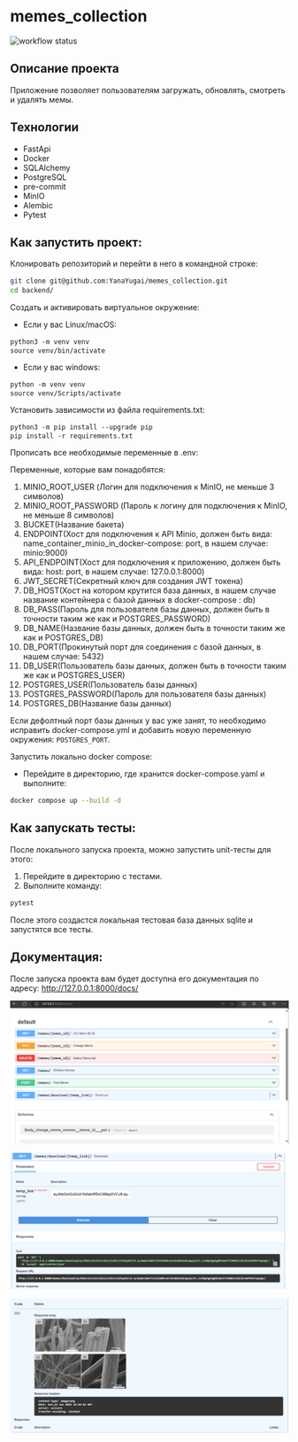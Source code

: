 # memes_collection

![workflow status](https://github.com/YanaYugai/memes_collection/actions/workflows/main.yml/badge.svg)

## Описание проекта

Приложение позволяет пользователям загружать,
обновлять, смотреть и удалять мемы.

## Технологии

* FastApi
* Docker
* SQLAlchemy
* PostgreSQL
* pre-commit
* MinIO
* Alembic
* Pytest

## Как запустить проект:

Клонировать репозиторий и перейти в него в командной строке:

```bash
git clone git@github.com:YanaYugai/memes_collection.git
cd backend/
```

Cоздать и активировать виртуальное окружение:

 - Если у вас Linux/macOS:

```
python3 -m venv venv
source venv/bin/activate
```

 - Если у вас windows:

```
python -m venv venv
source venv/Scripts/activate
```

Установить зависимости из файла requirements.txt:

```
python3 -m pip install --upgrade pip
pip install -r requirements.txt
```

Прописать все необходимые переменные в .env:

Переменные, которые вам понадобятся:
1. MINIO_ROOT_USER (Логин для подключения к MinIO,
не меньше 3 символов)
2. MINIO_ROOT_PASSWORD (Пароль к логину для подключения к MinIO,
не меньше 8 символов)
3. BUCKET(Название бакета)
4. ENDPOINT(Хост для подключения к API Minio,
должен быть вида: name_container_minio_in_docker-compose: port,
в нашем случае: minio:9000)
5. API_ENDPOINT(Хост для подключения к приложению,
должен быть вида: host: port, в нашем случае: 127.0.0.1:8000)
6. JWT_SECRET(Секретный ключ для создания JWT токена)
7. DB_HOST(Хост на котором крутится база данных,
в нашем случае название контейнера с базой данных
в docker-compose : db)
8. DB_PASS(Пароль для пользователя базы данных,
должен быть в точности таким же как и POSTGRES_PASSWORD)
9. DB_NAME(Название базы данных,
должен быть в точности таким же как и POSTGRES_DB)
10. DB_PORT(Прокинутый порт для соединения с базой данных,
в нашем случае: 5432)
11. DB_USER(Пользователь базы данных, должен быть в точности
таким же как и POSTGRES_USER)
12. POSTGRES_USER(Пользователь базы данных)
13. POSTGRES_PASSWORD(Пароль для пользователя базы данных)
14. POSTGRES_DB(Название базы данных)

Если дефолтный порт базы данных у вас уже занят,
то необходимо исправить docker-compose.yml и
добавить новую переменную окружения:
`POSTGRES_PORT`.

Запустить локально docker compose:

 - Перейдите в директорию, где хранится docker-compose.yaml
 и выполните:

```bash
docker compose up --build -d
```

## Как запускать тесты:

После локального запуска проекта, можно запустить unit-тесты
для этого:

1. Перейдите в директорию с тестами.
2. Выполните команду:

```bash
pytest
```
После этого создастся локальная тестовая база данных sqlite и запустятся все тесты.

## Документация:

После запуска проекта вам будет доступна его документация
по адресу: http://127.0.0.1:8000/docs/

![alt text](image-3.png)

![alt text](image-1.png)

![alt text](image-2.png)
